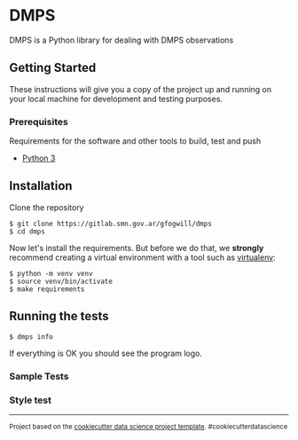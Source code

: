 # DMPS

DMPS is a Python library for dealing with DMPS observations


## Getting Started

These instructions will give you a copy of the project up and running on
your local machine for development and testing purposes. 


### Prerequisites

Requirements for the software and other tools to build, test and push 
- [Python 3](https://www.python.org)



## Installation

Clone the repository

```console
$ git clone https://gitlab.smn.gov.ar/gfogwill/dmps
$ cd dmps
```

Now let's install the requirements. But before we do that, we **strongly**
recommend creating a virtual environment with a tool such as
[virtualenv](https://virtualenv.pypa.io/en/stable/):

```console
$ python -m venv venv
$ source venv/bin/activate
$ make requirements
```


## Running the tests

```console
$ dmps info
```

If everything is OK you should see the program logo.

### Sample Tests


### Style test





--------

<p><small>Project based on the <a target="_blank" href="https://drivendata.github.io/cookiecutter-data-science/">cookiecutter data science project template</a>. #cookiecutterdatascience</small></p>
